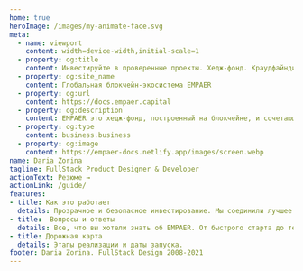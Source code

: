 ```yaml
---
home: true
heroImage: /images/my-animate-face.svg
meta:
  - name: viewport 
    content: width=device-width,initial-scale=1
  - property: og:title 
    content: Инвестируйте в проверенные проекты. Хедж-фонд. Краудфайндинг. Криптоакции | EMPAER
  - property: og:site_name 
    content: Глобальная блокчейн-экосистема EMPAER
  - property: og:url 
    content: https://docs.empaer.capital
  - property: og:description 
    content: EMPAER это хедж-фонд, построенный на блокчейне, и сочетающий преимущества инвестирования в традиционные акции с простотой крипто-платформы.
  - property: og:type 
    content: business.business
  - property: og:image 
    content: https://empaer-docs.netlify.app/images/screen.webp
name: Daria Zorina
tagline: FullStack Product Designer & Developer
actionText: Резюме →
actionLink: /guide/
features:
- title: Как это работает
  details: Прозрачное и безопасное инвестирование. Мы соединили лучшее из мира криптовалют и классических инвестиций
- title:  Вопросы и ответы
  details: Все, что вы хотели знать об EMPAER. От быстрого старта до технологических подробностей 
- title: Дорожная карта
  details: Этапы реализации и даты запуска.
footer: Daria Zorina. FullStack Design 2008-2021
---
```


